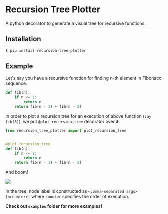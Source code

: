 # Recursion Tree Plotter

A python decorator to generate a visual tree for recursive functions.


## Installation

```bash
$ pip install recursion-tree-plotter
```


## Example

Let's say you have a recursive function for finding n-th element in Fibonacci sequence.

```python
def fib(n):
    if n <= 1:
        return n
    return fib(n - 1) + fib(n - 2)
```

In order to plot a recursion tree for an execution of above function (`say fib(5)`), we put `@plot_recursion_tree`
decorator over it.


```python
from recursion_tree_plotter import plot_recursion_tree


@plot_recursion_tree
def fib(n):
    if n <= 1:
        return n
    return fib(n - 1) + fib(n - 2)
```

And boom!

![](https://github.com/nikhilkumarsingh/recursion-tree-plotter/raw/master/examples/plots/fib_1607174531.png)


In the tree, node label is constructed as `<comma-separated args> [<counter>]` where `counter` specifies the order
of execution.

**Check out `examples` folder for more examples!**